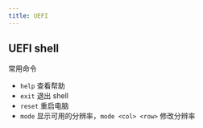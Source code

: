 ```yaml
---
title: UEFI
---
```



## UEFI shell

常用命令

- `help` 查看帮助
- `exit` 退出 shell
- `reset` 重启电脑
- `mode` 显示可用的分辨率，`mode <col> <row>` 修改分辨率
